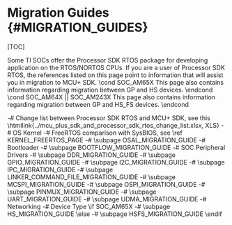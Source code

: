 #  Migration Guides {#MIGRATION_GUIDES}

[TOC]

Some TI SOCs offer the Processor SDK RTOS package for developing application on the RTOS/NORTOS CPUs.
If you are a user of Processor SDK RTOS, the references listed on this page point to information that will assist you in
migration to MCU+ SDK.
\cond SOC_AM65X
This page also contains information regarding migration between GP and HS devices.
\endcond
\cond SOC_AM64X || SOC_AM243X
This page also contains information regarding migration between GP and HS_FS devices.
\endcond

-# Change list between Processor SDK RTOS and MCU+ SDK, see this \htmllink{../mcu_plus_sdk_and_processor_sdk_rtos_change_list.xlsx, XLS}
-# OS Kernel
   -# FreeRTOS comparison with SysBIOS, see \ref KERNEL_FREERTOS_PAGE
   -# \subpage OSAL_MIGRATION_GUIDE
-# Bootloader
   -# \subpage BOOTFLOW_MIGRATION_GUIDE
-# SOC Peripheral Drivers
   -# \subpage DDR_MIGRATION_GUIDE
   -# \subpage GPIO_MIGRATION_GUIDE
   -# \subpage I2C_MIGRATION_GUIDE
   -# \subpage IPC_MIGRATION_GUIDE
   -# \subpage LINKER_COMMAND_FILE_MIGRATION_GUIDE
   -# \subpage MCSPI_MIGRATION_GUIDE
   -# \subpage OSPI_MIGRATION_GUIDE
   -# \subpage PINMUX_MIGRATION_GUIDE
   -# \subpage UART_MIGRATION_GUIDE
   -# \subpage UDMA_MIGRATION_GUIDE
-# Networking
-# Device Type
\if SOC_AM65X
   -# \subpage HS_MIGRATION_GUIDE
\else
   -# \subpage HSFS_MIGRATION_GUIDE
\endif